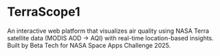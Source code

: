 # TerraScope1
An interactive web platform that visualizes air quality using NASA Terra satellite data (MODIS AOD → AQI) with real-time location-based insights. Built by Beta Tech for NASA Space Apps Challenge 2025.
